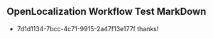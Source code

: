 ## OpenLocalization Workflow Test MarkDown
* 7d1d1134-7bcc-4c71-9915-2a47f13e177f thanks!

<!--HONumber=Sep16_HO1-->


